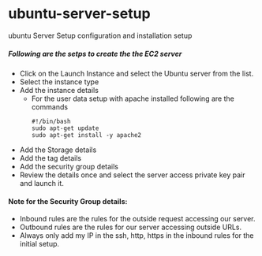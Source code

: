 # ubuntu-server-setup
ubuntu Server Setup configuration and installation setup 

##### Following are the setps to create the the EC2 server

* Click on the Launch Instance and select the Ubuntu server from the list.
* Select the instance type
* Add the instance details 
  * For the	 user data setup with apache installed following are the commands 	
    ```
    #!/bin/bash
    sudo apt-get update
    sudo apt-get install -y apache2
    ```
* Add the Storage details 
* Add the tag details 
* Add the security group details 
* Review the details once and select the server access private key pair and launch it.

#### Note for the Security Group details:
* Inbound rules are the rules for the outside request accessing our server.
* Outbound rules are the rules for our server accessing outside URLs.
* Always only add my IP  in the ssh, http, https in the inbound rules for the initial setup.
